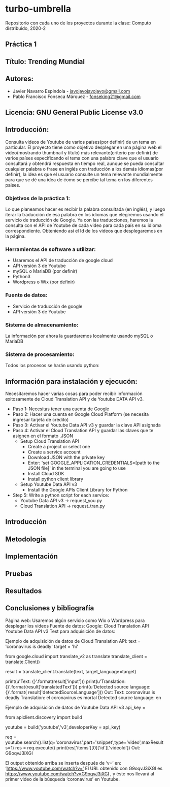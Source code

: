 # turbo-umbrella
Repositorio con cada uno de los proyectos durante la clase: Computo distribuido, 2020-2

## Práctica 1
## Título: Trending Mundial

## Autores:  
* Javier Navarro Espindola - javojavojavojavo@gmail.com
* Pablo Francisco Fonseca Márquez - fonseking21@gmail.com
	  
## Licencia: GNU General Public License v3.0

## Introducción:
Consulta videos de Youtube de varios países(por definir) de un tema en particular.
El proyecto tiene como objetivo desplegar en una página web el video(mostrando thumbnail y título) más relevante(criterio por definir) de varios países especificando el tema con una palabra clave que el usuario consultará y obtendrá respuesta en tiempo real, aunque se pueda consultar cualquier palabra o frase en inglés con traducción a los demás idiomas(por definir), la idea es que el usuario consulte un tema relevante mundialmente para que se dé una idea de ćomo se percibe tal tema en los diferentes paises.

### Objetivos de la práctica 1:
Lo que planeamos hacer es recibir la palabra consultada (en inglés), y luego iterar la traducción de esa palabra en los idiomas que elegiremos usando el servicio de traducción de Google. Ya con las traducciones, haremos la consulta con el API de Youtube de cada video para cada país en su idioma correspondiente. Obteniendo así el Id de los videos que desplegaremos en la página.

### Herramientas de software a utilizar:
* Usaremos el API de traducción de google cloud
* API versión 3 de Youtube
* mySQL o MariaDB (por definir)
* Python3
* Wordpress o Wix (por definir)

### Fuente de datos:
* Servicio de traducción de google
* API versión 3 de Youtube

### Sistema de almacenamiento:
La información por ahora la guardaremos localmente usando mySQL o MariaDB

### Sistema de procesamiento:
Todos los procesos se harán usando python:

## Información para instalación y ejecucón:
Necesitaremos hacer varias cosas para poder recibir información exitosamente de Cloud Translation API y de Youtube DATA API v3.
* Paso 1: Necesitas tener una cuenta de Google
* Paso 2: Hacer una cuenta en Google Cloud Platform (se necesita ingresar tarjeta de crédito)
* Paso 3: Activar el Youtube Data API v3 y guardar la clave API asignada
* Paso 4: Activar el Cloud Translation API y guardar las claves que te asignen en el formato .JSON
	* Setup Cloud Translation API
		* Create a project or select one
		* Create a service account
		* Download JSON with the private key
		* Enter: 'set GOOGLE_APPLICATION_CREDENTIALS=[path to the JSON file]' in the terminal you are going to use
		* Install Cloud SDK
		* Install python client library
	* Setup Youtube Data API v3
		* Install the Google APIs Client Library for Python
* Step 5: Write a python script for each service:
	* Youtube Data API v3 -> request_you.py
	* Cloud Translation API -> request_tran.py

## Introducción

## Metodología
## Implementación
## Pruebas
## Resultados
## Conclusiones y bibliografía


Página web:
Usaremos algún servicio como Wix o Wordpress para desplegar los videos
Fuente de datos:
Google:
Cloud Translation API
Youtube Data API v3
Test para adquisición de datos:

Ejemplo de adquisición de datos de Cloud Translation API:
text = 'coronavirus is deadly'
target = 'hi'

from google.cloud import translate_v2 as translate
translate_client = translate.Client()

result = translate_client.translate(text, target_language=target)

print(u'Text: {}'.format(result['input']))
print(u'Translation: {}'.format(result['translatedText']))
print(u'Detected source language: {}'.format(
    result['detectedSourceLanguage']))
Out:
Text: coronavirus is deadly
Translation: el coronavirus es mortal
Detected source language: en

Ejemplo de adquisición de datos de Youtube Data API v3
api_key =

from apiclient.discovery import build

youtube = build('youtube','v3',developerKey = api_key)

req = youtube.search().list(q='coronavirus',part='snippet',type='video',maxResults=1)
res = req.execute()
print(res['items'][0]['id']['videoId'])
Out:
G9oqvJ3iXGI

El output obtenido arriba se inserta después de ‘v=’ en:  ‘https://www.youtube.com/watch?v=’
El URL obtenido con G9oqvJ3iXGI es https://www.youtube.com/watch?v=G9oqvJ3iXGI , y éste nos llevará al primer video de la búsqueda ‘coronavirus’ en Youtube.
